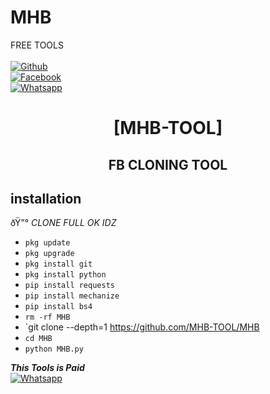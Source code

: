 # MHB
FREE TOOLS
<b></b> </br> <br>[![Github](https://img.shields.io/badge/Github-MHB-TOOL-dimgray?style=flat-square&logo=github)](https://github.com/MHB-TOOL)<br> [![Facebook](https://img.shields.io/badge/Facebook-ZULFIQAR-BALOCH-blue?style=flat-square&logo=facebook)](https://www.facebook.com/ZEEKO404)<br> [![Whatsapp](https://img.shields.io/badge/Whatsapp-MHB-deepgreen?style=flat-square&logo=whatsapp)](https://wa.me/+923273988991)



<h1 align="center"> [MHB-TOOL]</h1>

<h2 align="center">  FB CLONING TOOL </h2>


## <b>installation</b>

ðŸ”° _CLONE FULL OK IDZ_


- `pkg update`
- `pkg upgrade`
- `pkg install git`
- `pkg install python`
- `pip install requests`
- `pip install mechanize`
- `pip install bs4`
- `rm -rf MHB`
- `git clone --depth=1 https://github.com/MHB-TOOL/MHB
- `cd MHB`
- `python MHB.py`



 ___This Tools is Paid___</br>
 [![Whatsapp](https://img.shields.io/badge/Whatsapp-MHB-deepgreen?style=flat-square&logo=whatsapp)](https://wa.me/+923273988991)
